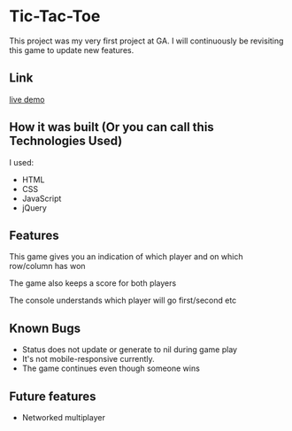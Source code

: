 # Tic-Tac-Toe
This project was my very first project at GA. I will continuously be revisiting this game to update new features.  
## Link
[live demo](https://github.com/Andy-K-Taua/tic-tac-toe)
## How it was built (Or you can call this Technologies Used)
I used:

- HTML
- CSS
- JavaScript
- jQuery

## Features

This game gives you an indication of which player and on which row/column has won

The game also keeps a score for both players

The console understands which player will go first/second etc


## Known Bugs

- Status does not update or generate to nil during game play
- It's not mobile-responsive currently.
- The game continues even though someone wins
## Future features
- Networked multiplayer
